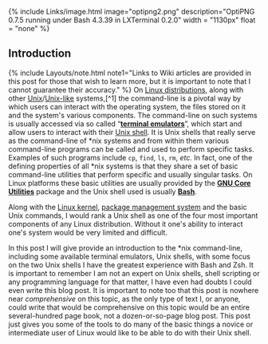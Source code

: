 {% include Links/image.html image="optipng2.png" description="OptiPNG 0.7.5 running under Bash 4.3.39 in LXTerminal 0.2.0" width = "1130px" float = "none" %}

## Introduction
{% include Layouts/note.html note1="Links to Wiki articles are provided in this post for those that wish to learn more, but it is important to note that I cannot guarantee their accuracy." %}
On [Linux distributions](https://en.wikipedia.org/wiki/Linux_distribution), along with other [Unix](https://en.wikipedia.org/wiki/Unix)/[Unix-like](https://en.wikipedia.org/wiki/Unix-like) systems,[^1] the command-line is a pivotal way by which users can interact with the operating system, the files stored on it and the system's various components. The command-line on such systems is usually accessed via so called &ldquo;**[terminal emulators](https://en.wikipedia.org/wiki/Terminal_emulator)**&rdquo;, which start and allow users to interact with their [Unix shell](https://en.wikipedia.org/wiki/Unix_shell). It is Unix shells that really serve as the command-line of &#42;nix systems and from within them various command-line programs can be called and used to perform specific tasks. Examples of such programs include `cp`, `find`, `ls`, `rm`, *etc.* In fact, one of the defining properties of all &#42;nix systems is that they share a set of basic command-line utilities that perform specific and usually singular tasks. On Linux platforms these basic utilities are usually provided by the [**GNU Core Utilities**](https://en.wikipedia.org/wiki/GNU_Core_Utilities) package and the Unix shell used is usually [**Bash**](#bash).

Along with the [Linux kernel](https://en.wikipedia.org/wiki/Linux_kernel), [package management system](https://en.wikipedia.org/wiki/Package_manager) and the basic Unix commands, I would rank a Unix shell as one of the four most important components of any Linux distribution. Without it one's ability to interact one's system would be very limited and difficult.

In this post I will give provide an introduction to the &#42;nix command-line, including some available terminal emulators, Unix shells, with some focus on the two Unix shells I have the greatest experience with Bash and Zsh. It is important to remember I am not an expert on Unix shells, shell scripting or any programming language for that matter, I have even had doubts I could even write this blog post. It is important to note too that this post is nowhere near *comprehensive* on this topic, as the only type of text I, or anyone, could write that would be comprehensive on this topic would be an entire several-hundred page book, not a dozen-or-so-page blog post. This post just gives you some of the tools to do many of the basic things a novice or intermediate user of Linux would like to be able to do with their Unix shell.
